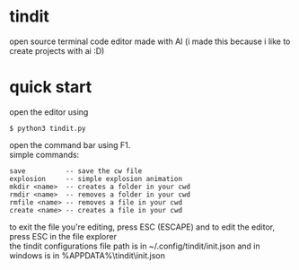 # tindit
open source terminal code editor made with AI (i made this because i like to create projects with ai :D)

# quick start
open the editor using
```console
$ python3 tindit.py
```

open the command bar using F1.<br>
simple commands:
```command
save          -- save the cw file
explosion     -- simple explosion animation
mkdir <name>  -- creates a folder in your cwd
rmdir <name>  -- removes a folder in your cwd
rmfile <name> -- removes a file in your cwd
create <name> -- creates a file in your cwd
```

to exit the file you're editing, press ESC (ESCAPE) and to edit the editor, press ESC in the file explorer<br>
the tindit configurations file path is in ~/.config/tindit/init.json and in windows is in %APPDATA%\tindit\init.json<br>

